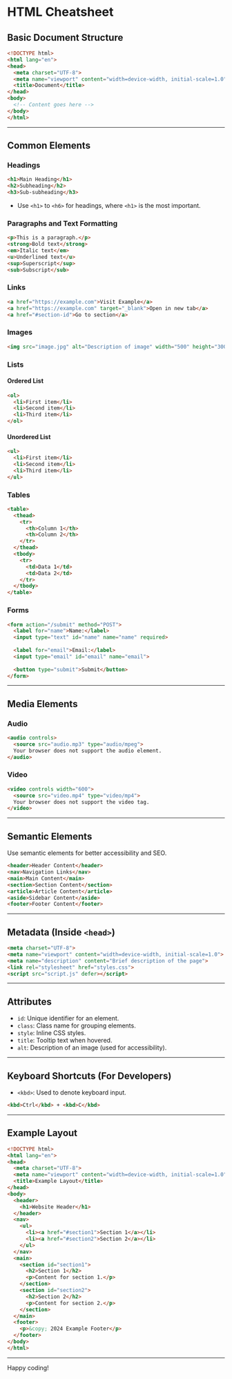 
# HTML Cheatsheet

## Basic Document Structure
```html
<!DOCTYPE html>
<html lang="en">
<head>
  <meta charset="UTF-8">
  <meta name="viewport" content="width=device-width, initial-scale=1.0">
  <title>Document</title>
</head>
<body>
  <!-- Content goes here -->
</body>
</html>
```

---

## Common Elements

### Headings
```html
<h1>Main Heading</h1>
<h2>Subheading</h2>
<h3>Sub-subheading</h3>
```
- Use `<h1>` to `<h6>` for headings, where `<h1>` is the most important.

### Paragraphs and Text Formatting
```html
<p>This is a paragraph.</p>
<strong>Bold text</strong>
<em>Italic text</em>
<u>Underlined text</u>
<sup>Superscript</sup>
<sub>Subscript</sub>
```

### Links
```html
<a href="https://example.com">Visit Example</a>
<a href="https://example.com" target="_blank">Open in new tab</a>
<a href="#section-id">Go to section</a>
```

### Images
```html
<img src="image.jpg" alt="Description of image" width="500" height="300">
```

### Lists
#### Ordered List
```html
<ol>
  <li>First item</li>
  <li>Second item</li>
  <li>Third item</li>
</ol>
```
#### Unordered List
```html
<ul>
  <li>First item</li>
  <li>Second item</li>
  <li>Third item</li>
</ul>
```

### Tables
```html
<table>
  <thead>
    <tr>
      <th>Column 1</th>
      <th>Column 2</th>
    </tr>
  </thead>
  <tbody>
    <tr>
      <td>Data 1</td>
      <td>Data 2</td>
    </tr>
  </tbody>
</table>
```

### Forms
```html
<form action="/submit" method="POST">
  <label for="name">Name:</label>
  <input type="text" id="name" name="name" required>
  
  <label for="email">Email:</label>
  <input type="email" id="email" name="email">
  
  <button type="submit">Submit</button>
</form>
```

---

## Media Elements

### Audio
```html
<audio controls>
  <source src="audio.mp3" type="audio/mpeg">
  Your browser does not support the audio element.
</audio>
```

### Video
```html
<video controls width="600">
  <source src="video.mp4" type="video/mp4">
  Your browser does not support the video tag.
</video>
```

---

## Semantic Elements
Use semantic elements for better accessibility and SEO.
```html
<header>Header Content</header>
<nav>Navigation Links</nav>
<main>Main Content</main>
<section>Section Content</section>
<article>Article Content</article>
<aside>Sidebar Content</aside>
<footer>Footer Content</footer>
```

---

## Metadata (Inside `<head>`)
```html
<meta charset="UTF-8">
<meta name="viewport" content="width=device-width, initial-scale=1.0">
<meta name="description" content="Brief description of the page">
<link rel="stylesheet" href="styles.css">
<script src="script.js" defer></script>
```

---

## Attributes
- `id`: Unique identifier for an element.
- `class`: Class name for grouping elements.
- `style`: Inline CSS styles.
- `title`: Tooltip text when hovered.
- `alt`: Description of an image (used for accessibility).

---

## Keyboard Shortcuts (For Developers)
- `<kbd>`: Used to denote keyboard input.
```html
<kbd>Ctrl</kbd> + <kbd>C</kbd>
```

---

## Example Layout
```html
<!DOCTYPE html>
<html lang="en">
<head>
  <meta charset="UTF-8">
  <meta name="viewport" content="width=device-width, initial-scale=1.0">
  <title>Example Layout</title>
</head>
<body>
  <header>
    <h1>Website Header</h1>
  </header>
  <nav>
    <ul>
      <li><a href="#section1">Section 1</a></li>
      <li><a href="#section2">Section 2</a></li>
    </ul>
  </nav>
  <main>
    <section id="section1">
      <h2>Section 1</h2>
      <p>Content for section 1.</p>
    </section>
    <section id="section2">
      <h2>Section 2</h2>
      <p>Content for section 2.</p>
    </section>
  </main>
  <footer>
    <p>&copy; 2024 Example Footer</p>
  </footer>
</body>
</html>
```

---

Happy coding!
